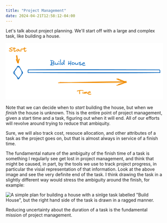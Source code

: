 ```yaml
---
title: "Project Management"
date: 2024-04-21T12:58:12-04:00
---
```


Let's talk about project planning. We'll start off with a large and complex
task, like building a house.

![A simple plan for building a house with a sinlge task labelled "Build House".](./plan1.excalidraw.png)

Note that we can decide when to _start_ building the house, but when we _finish_
the house is unknown. This is the entire point of project management, given a
start time and a task, figuring out when it will end. All of our efforts will
revolve around trying to reduce that ambiquity.

Sure, we will also track cost, resouce allocation, and other attributes of a
task as the project goes on, but that is almost always in service of a finish
time.

The fundamental nature of the ambiguity of the finish time of a task is
something I regularly see get lost in project management, and think that might
be caused, in part, by the tools we use to track project progress, in particular
the visial representation of that information. Look at the above image and see
the very definite end of the task. I think drawing the task in a slightly
different way would stress the ambiguity around the finish, for example:

![A simple plan for building a house with a sinlge task labelled "Build House",
but the right hand side of the task is drawn in a ragged
manner.](./uncertain.excalidraw.png)

Reducing uncertainty about the duration of a task is the fundamental mission of
project management.
